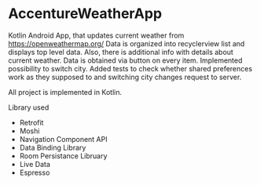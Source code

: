 # AccentureWeatherApp
Kotlin Android App, that updates current weather from https://openweathermap.org/
Data is organized into recyclerview list and displays top level data.
Also, there is additional info with details about current weather. Data is obtained via button on every item.
Implemented possibility to switch city.
Added tests to check whether shared preferences work as they supposed to and switching city changes request to server.

All project is implemented in Kotlin.

Library used
 - Retrofit
 - Moshi
 - Navigation Component API
 - Data Binding Library
 - Room Persistance Libruary
 - Live Data
 - Espresso
